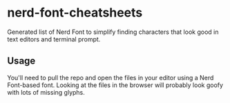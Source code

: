 # nerd-font-cheatsheets

Generated list of Nerd Font to simplify finding characters that look good in
text editors and terminal prompt.

## Usage

You'll need to pull the repo and open the files in your editor using a Nerd
Font-based font. Looking at the files in the browser will probably look goofy
with lots of missing glyphs.
